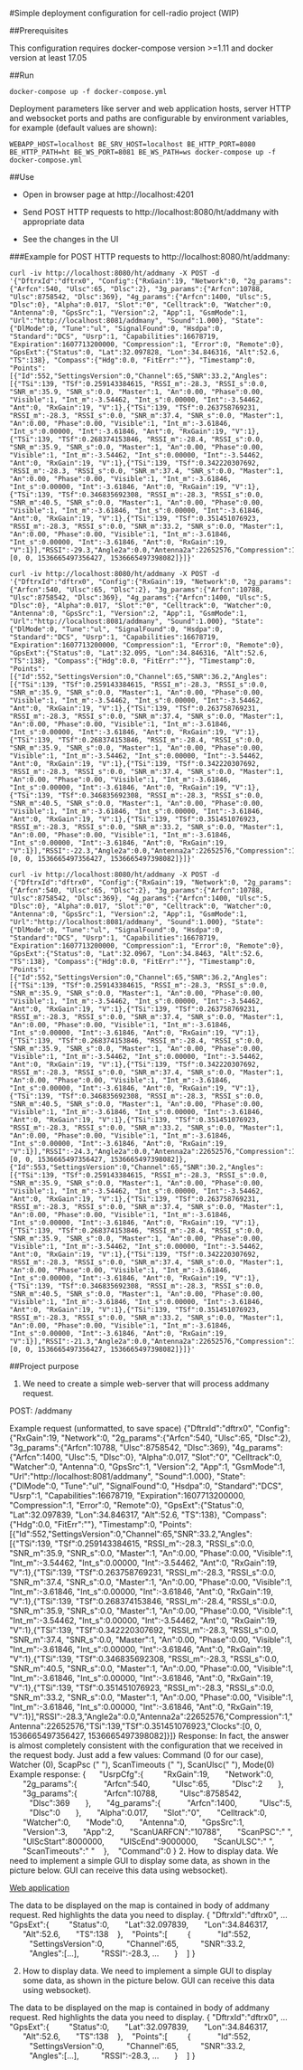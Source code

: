 #Simple deployment configuration for cell-radio project (WIP)

##Prerequisites

This configuration requires docker-compose version  >=1.11 and docker version at least 17.05

##Run

`docker-compose up -f docker-compose.yml`

Deployment parameters like server and web application hosts, server HTTP and websocket ports and paths are configurable by environment variables, for example (default values are shown):

`WEBAPP_HOST=localhost BE_SRV_HOST=localhost BE_HTTP_PORT=8080 BE_HTTP_PATH=ht BE_WS_PORT=8081 BE_WS_PATH=ws docker-compose up -f docker-compose.yml`

##Use

 - Open in browser page at http://localhost:4201

 - Send POST HTTP requests to http://localhost:8080/ht/addmany with appropriate data

 - See the changes in the UI

###Example for POST HTTP requests to http://localhost:8080/ht/addmany:


```
curl -iv http://localhost:8080/ht/addmany -X POST -d '{"DftrxId":"dftrx0", "Config":{"RxGain":19, "Network":0, "2g_params":{"Arfcn":540, "Ulsc":65, "Dlsc":2}, "3g_params":{"Arfcn":10788, "Ulsc":8758542, "Dlsc":369}, "4g_params":{"Arfcn":1400, "Ulsc":5, "Dlsc":0}, "Alpha":0.017, "Slot":"0", "Celltrack":0, "Watcher":0, "Antenna":0, "GpsSrc":1, "Version":2, "App":1, "GsmMode":1, "Url":"http://localhost:8081/addmany", "Sound":1.000}, "State":{"DlMode":0, "Tune":"ul", "SignalFound":0, "Hsdpa":0, "Standard":"DCS", "Usrp":1, "Capabilities":16678719, "Expiration":1607713200000, "Compression":1, "Error":0, "Remote":0}, "GpsExt":{"Status":0, "Lat":32.097828, "Lon":34.846316, "Alt":52.6, "TS":138}, "Compass":{"Hdg":0.0, "FitErr":""}, "Timestamp":0, "Points":[{"Id":552,"SettingsVersion":0,"Channel":65,"SNR":33.2,"Angles":[{"TSi":139, "TSf":0.259143384615, "RSSI_m":-28.3, "RSSI_s":0.0, "SNR_m":35.9, "SNR_s":0.0, "Master":1, "An":0.00, "Phase":0.00, "Visible":1, "Int_m":-3.54462, "Int_s":0.00000, "Int":-3.54462, "Ant":0, "RxGain":19, "V":1},{"TSi":139, "TSf":0.263758769231, "RSSI_m":-28.3, "RSSI_s":0.0, "SNR_m":37.4, "SNR_s":0.0, "Master":1, "An":0.00, "Phase":0.00, "Visible":1, "Int_m":-3.61846, "Int_s":0.00000, "Int":-3.61846, "Ant":0, "RxGain":19, "V":1},{"TSi":139, "TSf":0.268374153846, "RSSI_m":-28.4, "RSSI_s":0.0, "SNR_m":35.9, "SNR_s":0.0, "Master":1, "An":0.00, "Phase":0.00, "Visible":1, "Int_m":-3.54462, "Int_s":0.00000, "Int":-3.54462, "Ant":0, "RxGain":19, "V":1},{"TSi":139, "TSf":0.342220307692, "RSSI_m":-28.3, "RSSI_s":0.0, "SNR_m":37.4, "SNR_s":0.0, "Master":1, "An":0.00, "Phase":0.00, "Visible":1, "Int_m":-3.61846, "Int_s":0.00000, "Int":-3.61846, "Ant":0, "RxGain":19, "V":1},{"TSi":139, "TSf":0.346835692308, "RSSI_m":-28.3, "RSSI_s":0.0, "SNR_m":40.5, "SNR_s":0.0, "Master":1, "An":0.00, "Phase":0.00, "Visible":1, "Int_m":-3.61846, "Int_s":0.00000, "Int":-3.61846, "Ant":0, "RxGain":19, "V":1},{"TSi":139, "TSf":0.351451076923, "RSSI_m":-28.3, "RSSI_s":0.0, "SNR_m":33.2, "SNR_s":0.0, "Master":1, "An":0.00, "Phase":0.00, "Visible":1, "Int_m":-3.61846, "Int_s":0.00000, "Int":-3.61846, "Ant":0, "RxGain":19, "V":1}],"RSSI":-29.3,"Angle2a":0.0,"Antenna2a":22652576,"Compression":1,"Antenna":22652576,"TSi":139,"TSf":0.351451076923,"Clocks":[0, 0, 1536665497356427, 1536665497398082]}]}'
```

```
curl -iv http://localhost:8080/ht/addmany -X POST -d '{"DftrxId":"dftrx0", "Config":{"RxGain":19, "Network":0, "2g_params":{"Arfcn":540, "Ulsc":65, "Dlsc":2}, "3g_params":{"Arfcn":10788, "Ulsc":8758542, "Dlsc":369}, "4g_params":{"Arfcn":1400, "Ulsc":5, "Dlsc":0}, "Alpha":0.017, "Slot":"0", "Celltrack":0, "Watcher":0, "Antenna":0, "GpsSrc":1, "Version":2, "App":1, "GsmMode":1, "Url":"http://localhost:8081/addmany", "Sound":1.000}, "State":{"DlMode":0, "Tune":"ul", "SignalFound":0, "Hsdpa":0, "Standard":"DCS", "Usrp":1, "Capabilities":16678719, "Expiration":1607713200000, "Compression":1, "Error":0, "Remote":0}, "GpsExt":{"Status":0, "Lat":32.095, "Lon":34.846316, "Alt":52.6, "TS":138}, "Compass":{"Hdg":0.0, "FitErr":""}, "Timestamp":0, "Points":[{"Id":552,"SettingsVersion":0,"Channel":65,"SNR":36.2,"Angles":[{"TSi":139, "TSf":0.259143384615, "RSSI_m":-28.3, "RSSI_s":0.0, "SNR_m":35.9, "SNR_s":0.0, "Master":1, "An":0.00, "Phase":0.00, "Visible":1, "Int_m":-3.54462, "Int_s":0.00000, "Int":-3.54462, "Ant":0, "RxGain":19, "V":1},{"TSi":139, "TSf":0.263758769231, "RSSI_m":-28.3, "RSSI_s":0.0, "SNR_m":37.4, "SNR_s":0.0, "Master":1, "An":0.00, "Phase":0.00, "Visible":1, "Int_m":-3.61846, "Int_s":0.00000, "Int":-3.61846, "Ant":0, "RxGain":19, "V":1},{"TSi":139, "TSf":0.268374153846, "RSSI_m":-28.4, "RSSI_s":0.0, "SNR_m":35.9, "SNR_s":0.0, "Master":1, "An":0.00, "Phase":0.00, "Visible":1, "Int_m":-3.54462, "Int_s":0.00000, "Int":-3.54462, "Ant":0, "RxGain":19, "V":1},{"TSi":139, "TSf":0.342220307692, "RSSI_m":-28.3, "RSSI_s":0.0, "SNR_m":37.4, "SNR_s":0.0, "Master":1, "An":0.00, "Phase":0.00, "Visible":1, "Int_m":-3.61846, "Int_s":0.00000, "Int":-3.61846, "Ant":0, "RxGain":19, "V":1},{"TSi":139, "TSf":0.346835692308, "RSSI_m":-28.3, "RSSI_s":0.0, "SNR_m":40.5, "SNR_s":0.0, "Master":1, "An":0.00, "Phase":0.00, "Visible":1, "Int_m":-3.61846, "Int_s":0.00000, "Int":-3.61846, "Ant":0, "RxGain":19, "V":1},{"TSi":139, "TSf":0.351451076923, "RSSI_m":-28.3, "RSSI_s":0.0, "SNR_m":33.2, "SNR_s":0.0, "Master":1, "An":0.00, "Phase":0.00, "Visible":1, "Int_m":-3.61846, "Int_s":0.00000, "Int":-3.61846, "Ant":0, "RxGain":19, "V":1}],"RSSI":-22.3,"Angle2a":0.0,"Antenna2a":22652576,"Compression":1,"Antenna":22652576,"TSi":139,"TSf":0.351451076923,"Clocks":[0, 0, 1536665497356427, 1536665497398082]}]}'
```

```
curl -iv http://localhost:8080/ht/addmany -X POST -d '{"DftrxId":"dftrx0", "Config":{"RxGain":19, "Network":0, "2g_params":{"Arfcn":540, "Ulsc":65, "Dlsc":2}, "3g_params":{"Arfcn":10788, "Ulsc":8758542, "Dlsc":369}, "4g_params":{"Arfcn":1400, "Ulsc":5, "Dlsc":0}, "Alpha":0.017, "Slot":"0", "Celltrack":0, "Watcher":0, "Antenna":0, "GpsSrc":1, "Version":2, "App":1, "GsmMode":1, "Url":"http://localhost:8081/addmany", "Sound":1.000}, "State":{"DlMode":0, "Tune":"ul", "SignalFound":0, "Hsdpa":0, "Standard":"DCS", "Usrp":1, "Capabilities":16678719, "Expiration":1607713200000, "Compression":1, "Error":0, "Remote":0}, "GpsExt":{"Status":0, "Lat":32.0967, "Lon":34.8463, "Alt":52.6, "TS":138}, "Compass":{"Hdg":0.0, "FitErr":""}, "Timestamp":0, "Points":[{"Id":552,"SettingsVersion":0,"Channel":65,"SNR":36.2,"Angles":[{"TSi":139, "TSf":0.259143384615, "RSSI_m":-28.3, "RSSI_s":0.0, "SNR_m":35.9, "SNR_s":0.0, "Master":1, "An":0.00, "Phase":0.00, "Visible":1, "Int_m":-3.54462, "Int_s":0.00000, "Int":-3.54462, "Ant":0, "RxGain":19, "V":1},{"TSi":139, "TSf":0.263758769231, "RSSI_m":-28.3, "RSSI_s":0.0, "SNR_m":37.4, "SNR_s":0.0, "Master":1, "An":0.00, "Phase":0.00, "Visible":1, "Int_m":-3.61846, "Int_s":0.00000, "Int":-3.61846, "Ant":0, "RxGain":19, "V":1},{"TSi":139, "TSf":0.268374153846, "RSSI_m":-28.4, "RSSI_s":0.0, "SNR_m":35.9, "SNR_s":0.0, "Master":1, "An":0.00, "Phase":0.00, "Visible":1, "Int_m":-3.54462, "Int_s":0.00000, "Int":-3.54462, "Ant":0, "RxGain":19, "V":1},{"TSi":139, "TSf":0.342220307692, "RSSI_m":-28.3, "RSSI_s":0.0, "SNR_m":37.4, "SNR_s":0.0, "Master":1, "An":0.00, "Phase":0.00, "Visible":1, "Int_m":-3.61846, "Int_s":0.00000, "Int":-3.61846, "Ant":0, "RxGain":19, "V":1},{"TSi":139, "TSf":0.346835692308, "RSSI_m":-28.3, "RSSI_s":0.0, "SNR_m":40.5, "SNR_s":0.0, "Master":1, "An":0.00, "Phase":0.00, "Visible":1, "Int_m":-3.61846, "Int_s":0.00000, "Int":-3.61846, "Ant":0, "RxGain":19, "V":1},{"TSi":139, "TSf":0.351451076923, "RSSI_m":-28.3, "RSSI_s":0.0, "SNR_m":33.2, "SNR_s":0.0, "Master":1, "An":0.00, "Phase":0.00, "Visible":1, "Int_m":-3.61846, "Int_s":0.00000, "Int":-3.61846, "Ant":0, "RxGain":19, "V":1}],"RSSI":-24.3,"Angle2a":0.0,"Antenna2a":22652576,"Compression":1,"Antenna":22652576,"TSi":139,"TSf":0.351451076923,"Clocks":[0, 0, 1536665497356427, 1536665497398082]},{"Id":553,"SettingsVersion":0,"Channel":65,"SNR":30.2,"Angles":[{"TSi":139, "TSf":0.259143384615, "RSSI_m":-28.3, "RSSI_s":0.0, "SNR_m":35.9, "SNR_s":0.0, "Master":1, "An":0.00, "Phase":0.00, "Visible":1, "Int_m":-3.54462, "Int_s":0.00000, "Int":-3.54462, "Ant":0, "RxGain":19, "V":1},{"TSi":139, "TSf":0.263758769231, "RSSI_m":-28.3, "RSSI_s":0.0, "SNR_m":37.4, "SNR_s":0.0, "Master":1, "An":0.00, "Phase":0.00, "Visible":1, "Int_m":-3.61846, "Int_s":0.00000, "Int":-3.61846, "Ant":0, "RxGain":19, "V":1},{"TSi":139, "TSf":0.268374153846, "RSSI_m":-28.4, "RSSI_s":0.0, "SNR_m":35.9, "SNR_s":0.0, "Master":1, "An":0.00, "Phase":0.00, "Visible":1, "Int_m":-3.54462, "Int_s":0.00000, "Int":-3.54462, "Ant":0, "RxGain":19, "V":1},{"TSi":139, "TSf":0.342220307692, "RSSI_m":-28.3, "RSSI_s":0.0, "SNR_m":37.4, "SNR_s":0.0, "Master":1, "An":0.00, "Phase":0.00, "Visible":1, "Int_m":-3.61846, "Int_s":0.00000, "Int":-3.61846, "Ant":0, "RxGain":19, "V":1},{"TSi":139, "TSf":0.346835692308, "RSSI_m":-28.3, "RSSI_s":0.0, "SNR_m":40.5, "SNR_s":0.0, "Master":1, "An":0.00, "Phase":0.00, "Visible":1, "Int_m":-3.61846, "Int_s":0.00000, "Int":-3.61846, "Ant":0, "RxGain":19, "V":1},{"TSi":139, "TSf":0.351451076923, "RSSI_m":-28.3, "RSSI_s":0.0, "SNR_m":33.2, "SNR_s":0.0, "Master":1, "An":0.00, "Phase":0.00, "Visible":1, "Int_m":-3.61846, "Int_s":0.00000, "Int":-3.61846, "Ant":0, "RxGain":19, "V":1}],"RSSI":-21.3,"Angle2a":0.0,"Antenna2a":22652576,"Compression":1,"Antenna":22652576,"TSi":139,"TSf":0.351451076923,"Clocks":[0, 0, 1536665497356427, 1536665497398082]}]}'
```

##Project purpose

1. We need to create a simple web-server that will process addmany request.

POST: /addmany

Example request (unformatted, to save space)
{"DftrxId":"dftrx0", "Config":{"RxGain":19, "Network":0, "2g_params":{"Arfcn":540, "Ulsc":65, "Dlsc":2}, "3g_params":{"Arfcn":10788, "Ulsc":8758542, "Dlsc":369}, "4g_params":{"Arfcn":1400, "Ulsc":5, "Dlsc":0}, "Alpha":0.017, "Slot":"0", "Celltrack":0, "Watcher":0, "Antenna":0, "GpsSrc":1, "Version":2, "App":1, "GsmMode":1, "Url":"http://localhost:8081/addmany", "Sound":1.000}, "State":{"DlMode":0, "Tune":"ul", "SignalFound":0, "Hsdpa":0, "Standard":"DCS", "Usrp":1, "Capabilities":16678719, "Expiration":1607713200000, "Compression":1, "Error":0, "Remote":0}, "GpsExt":{"Status":0, "Lat":32.097839, "Lon":34.846317, "Alt":52.6, "TS":138}, "Compass":{"Hdg":0.0, "FitErr":""}, "Timestamp":0, "Points":[{"Id":552,"SettingsVersion":0,"Channel":65,"SNR":33.2,"Angles":[{"TSi":139, "TSf":0.259143384615, "RSSI_m":-28.3, "RSSI_s":0.0, "SNR_m":35.9, "SNR_s":0.0, "Master":1, "An":0.00, "Phase":0.00, "Visible":1, "Int_m":-3.54462, "Int_s":0.00000, "Int":-3.54462, "Ant":0, "RxGain":19, "V":1},{"TSi":139, "TSf":0.263758769231, "RSSI_m":-28.3, "RSSI_s":0.0, "SNR_m":37.4, "SNR_s":0.0, "Master":1, "An":0.00, "Phase":0.00, "Visible":1, "Int_m":-3.61846, "Int_s":0.00000, "Int":-3.61846, "Ant":0, "RxGain":19, "V":1},{"TSi":139, "TSf":0.268374153846, "RSSI_m":-28.4, "RSSI_s":0.0, "SNR_m":35.9, "SNR_s":0.0, "Master":1, "An":0.00, "Phase":0.00, "Visible":1, "Int_m":-3.54462, "Int_s":0.00000, "Int":-3.54462, "Ant":0, "RxGain":19, "V":1},{"TSi":139, "TSf":0.342220307692, "RSSI_m":-28.3, "RSSI_s":0.0, "SNR_m":37.4, "SNR_s":0.0, "Master":1, "An":0.00, "Phase":0.00, "Visible":1, "Int_m":-3.61846, "Int_s":0.00000, "Int":-3.61846, "Ant":0, "RxGain":19, "V":1},{"TSi":139, "TSf":0.346835692308, "RSSI_m":-28.3, "RSSI_s":0.0, "SNR_m":40.5, "SNR_s":0.0, "Master":1, "An":0.00, "Phase":0.00, "Visible":1, "Int_m":-3.61846, "Int_s":0.00000, "Int":-3.61846, "Ant":0, "RxGain":19, "V":1},{"TSi":139, "TSf":0.351451076923, "RSSI_m":-28.3, "RSSI_s":0.0, "SNR_m":33.2, "SNR_s":0.0, "Master":1, "An":0.00, "Phase":0.00, "Visible":1, "Int_m":-3.61846, "Int_s":0.00000, "Int":-3.61846, "Ant":0, "RxGain":19, "V":1}],"RSSI":-28.3,"Angle2a":0.0,"Antenna2a":22652576,"Compression":1,"Antenna":22652576,"TSi":139,"TSf":0.351451076923,"Clocks":[0, 0, 1536665497356427, 1536665497398082]}]}
Response:
In fact, the answer is almost completely consistent with the configuration that we received in the request body. Just add a few values: Command (0 for our case), Watcher (0), ScapPsc (" "), ScanTimeouts (" "), ScanUlsc(" "), Mode(0)
Example response:
{  
   "UsrpCfg":{  
      "RxGain":19,
      "Network":0,
      "2g_params":{  
         "Arfcn":540,
         "Ulsc":65,
         "Dlsc":2
      },
      "3g_params":{  
         "Arfcn":10788,
         "Ulsc":8758542,
         "Dlsc":369
      },
      "4g_params":{  
         "Arfcn":1400,
         "Ulsc":5,
         "Dlsc":0
      },
      "Alpha":0.017,
      "Slot":"0",
      "Celltrack":0,
      "Watcher":0,
      "Mode":0,
      "Antenna":0,
      "GpsSrc":1,
      "Version":3,
      "App":2,
      "ScanUARFCN":"10788",
      "ScanPSC":" ",
      "UlScStart":8000000,
      "UlScEnd":9000000,
      "ScanULSC":" ",
      "ScanTimeouts":" "
   },
   "Command":0
}
2. How to display data.
We need to implement a simple GUI to display some data, as shown in the picture below. GUI can receive this data using websocket).

[Web application](./webapp.jpg)

The data to be displayed on the map is contained in body of addmany request. Red highlights the data you need to display.
{
   "DftrxId":"dftrx0",
   ...
   "GpsExt":{  
      "Status":0,
      "Lat":32.097839,
      "Lon":34.846317,
      "Alt":52.6,
      "TS":138
   },
   "Points":[  
      {  
         "Id":552,
         "SettingsVersion":0,
         "Channel":65,
         "SNR":33.2,
         "Angles":[...],
         "RSSI":-28.3,
	  ...
      }
   ]
}

2. How to display data.
We need to implement a simple GUI to display some data, as shown in the picture below. GUI can receive this data using websocket).

The data to be displayed on the map is contained in body of addmany request. Red highlights the data you need to display.
{
   "DftrxId":"dftrx0",
   ...
   "GpsExt":{  
      "Status":0,
      "Lat":32.097839,
      "Lon":34.846317,
      "Alt":52.6,
      "TS":138
   },
   "Points":[  
      {  
         "Id":552,
         "SettingsVersion":0,
         "Channel":65,
         "SNR":33.2,
         "Angles":[...],
         "RSSI":-28.3,
	  ...
      }
   ]
}

